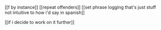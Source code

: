 [[f by instance]]
[[repeat offenders]]
[[set phrase logging that's just stuff not intuitive to how i'd say in spanish]]

[[if i decide to work on it further]]
